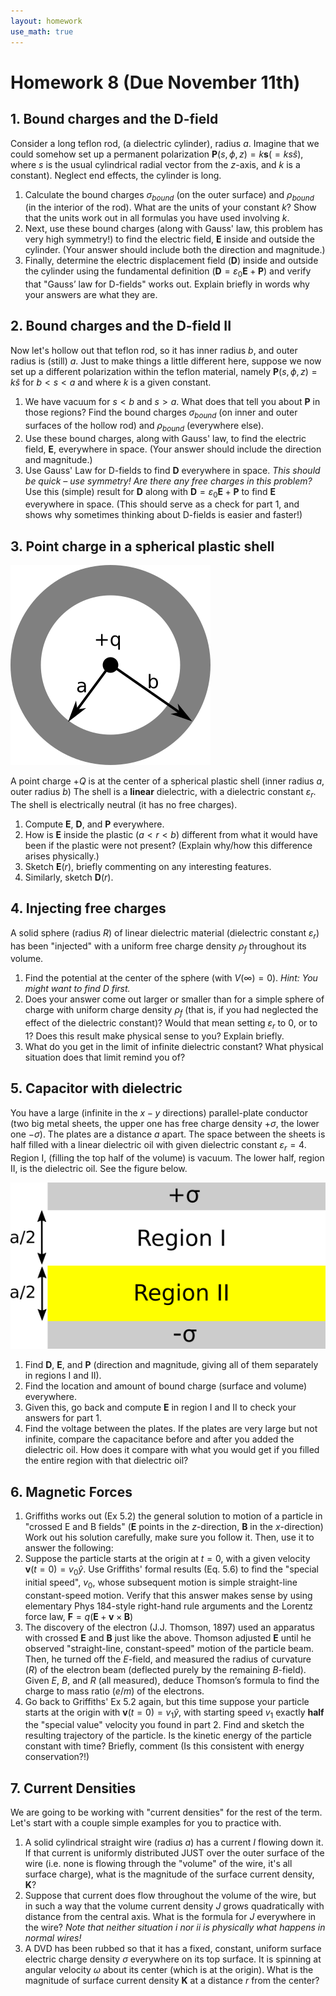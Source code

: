 ```yaml
---
layout: homework
use_math: true
---
```


# Homework 8 (Due November 11th)

## 1. Bound charges and the D-field

Consider a long teflon rod, (a dielectric cylinder), radius $a$. Imagine that we could somehow set up a permanent polarization $\mathbf{P}(s,\phi,z) = k\mathbf{s} ( = ks\hat{s})$, where $s$ is the usual cylindrical radial vector from the $z$-axis, and $k$ is a constant). Neglect end effects, the cylinder is long.

1. Calculate the bound charges $\sigma_{bound}$ (on the outer surface) and $\rho_{bound}$ (in the interior of the rod). What are the units of your constant $k$? Show that the units work out in all formulas you have used involving $k$.
2. Next, use these bound charges (along with Gauss' law, this problem has very high symmetry!) to find the electric field, $\mathbf{E}$ inside and outside the cylinder. (Your answer should include both the direction and magnitude.)
3. Finally, determine the electric displacement field ($\mathbf{D}$) inside and outside the cylinder using the fundamental definition ($\mathbf{D} = \varepsilon_0 \mathbf{E} + \mathbf{P}$) and verify that "Gauss’ law for D-fields" works out. Explain briefly in words why your answers are what they are.

## 2. Bound charges and the D-field II

Now let's hollow out that teflon rod, so it has inner radius $b$, and outer radius is (still) $a$. Just to make things a little different here, suppose we now set up a different polarization within the teflon material, namely $\mathbf{P}(s,\phi,z) = k\hat{s}$ for $b<s<a$ and where $k$ is a given constant.


1. We have vacuum for $s<b$ and $s>a$. What does that tell you about $\mathbf{P}$ in those regions? Find the bound charges $\sigma_{bound}$ (on inner and outer surfaces of the hollow rod) and $\rho_{bound}$ (everywhere else).
2. Use these bound charges, along with Gauss' law, to find the electric field, $\mathbf{E}$, everywhere in space. (Your answer should include the direction and magnitude.)
3. Use Gauss' Law for D-fields to find $\mathbf{D}$ everywhere in space. *This should be quick – use symmetry! Are there any free charges in this problem?* Use this (simple) result for $\mathbf{D}$ along with $\mathbf{D}=\varepsilon_0 \mathbf{E}+\mathbf{P}$ to find $\mathbf{E}$ everywhere in space. (This should serve as a check for part 1, and shows why sometimes thinking about D-fields is easier and faster!)

## 3. Point charge in a spherical plastic shell

![Dielectric Shell](./images/hw8/dielectric_shell.png)


A point charge $+Q$ is at the center of a spherical plastic shell (inner radius $a$, outer radius $b$)  The shell is a **linear** dielectric, with a dielectric constant $\varepsilon_r$. The shell is electrically neutral (it has no free charges).

1.  Compute $\mathbf{E}$, $\mathbf{D}$, and $\mathbf{P}$ everywhere.  
2. How is $\mathbf{E}$ inside the plastic ($a<r<b$) different from what it would have been if the plastic were not present? (Explain why/how this difference arises physically.)
3. Sketch $\mathbf{E}(r)$, briefly commenting on any interesting features.
4. Similarly, sketch $\mathbf{D}(r)$.

## 4. Injecting free charges

A solid sphere (radius $R$) of linear dielectric material (dielectric constant $\varepsilon_r$) has been "injected" with a uniform free charge density $\rho_f$ throughout its volume.

1. Find the potential at the center of the sphere (with $V(\infty)=0$). *Hint: You might want to find D first.*
2. Does your answer come out larger or smaller than for a simple sphere of charge with uniform charge density $\rho_f$ (that is, if you had neglected the effect of the dielectric constant)? Would that mean setting $\varepsilon_r$ to 0, or to 1?  Does this result make physical sense to you? Explain briefly.
3. What do you get in the limit of infinite dielectric constant? What physical situation does that limit remind you of?

## 5. Capacitor with dielectric

You have a large (infinite in the $x-y$ directions) parallel-plate conductor (two big metal sheets, the upper one has free charge density $+\sigma$, the lower one $-\sigma$). The plates are a distance $a$ apart. The space between the sheets is half filled with a linear dielectric oil with given dielectric constant $\varepsilon_r = 4$. Region  I, (filling the top half of the volume) is vacuum. The lower half, region II, is the dielectric oil. See the figure below.

![Capacitor with Dielectric Oil](./images/hw8/cap_w_dielectric.png)


1. Find $\mathbf{D}$, $\mathbf{E}$, and $\mathbf{P}$ (direction and magnitude, giving all of them separately in regions I and II).
2. Find the location and amount of bound charge (surface and volume) everywhere.
3. Given this, go back and compute $\mathbf{E}$ in region I and II  to check your answers for part 1.
4. Find the voltage between the plates. If the plates are very large but not infinite, compare the capacitance before and after you added the dielectric oil. How does it compare with what you would get if you filled the entire region with that dielectric oil?

## 6. Magnetic Forces
1. Griffiths works out (Ex 5.2) the general solution to motion of a particle in "crossed E and B fields" ($\mathbf{E}$ points in the $z$-direction, $\mathbf{B}$ in the $x$-direction) Work out his solution carefully, make sure you follow it. Then, use it to answer the following:
2. Suppose the particle starts at the origin at $t=0$, with a given velocity $\mathbf{v}(t=0) = v_0\hat{y}$. Use Griffiths' formal results (Eq. 5.6) to find the "special initial speed", $v_0$, whose subsequent motion is simple straight-line constant-speed motion. Verify that this answer makes sense by using elementary Phys 184-style right-hand rule arguments and the Lorentz force law, $\mathbf{F} = q (\mathbf{E} + \mathbf{v} \times \mathbf{B})$
3. The discovery of the electron (J.J. Thomson, 1897) used an apparatus with crossed $\mathbf{E}$ and $\mathbf{B}$ just like the above. Thomson adjusted $\mathbf{E}$ until he observed "straight-line, constant-speed" motion of the particle beam. Then, he turned off the $E$-field, and measured the radius of curvature ($R$) of the electron beam (deflected purely by the remaining $B$-field). Given $E$, $B$, and $R$ (all measured), deduce Thomson’s formula to find the charge to mass ratio ($e/m$) of the electrons.
4. Go back to Griffiths' Ex 5.2 again, but this time suppose your particle starts at the origin with $\mathbf{v}(t=0) = v_1\hat{y}$, with starting speed $v_1$ exactly **half** the "special value" velocity you found in part 2.  Find and sketch the resulting trajectory of the particle. Is the kinetic energy of the particle constant with time? Briefly, comment (Is this consistent with energy conservation?!)   

## 7. Current Densities

We are going to be working with "current densities" for the rest of the term. Let's start with a couple simple examples for you to practice with.

1. A solid cylindrical straight wire (radius $a$) has a current $I$ flowing down it. If that current is uniformly distributed JUST over the outer surface of the wire (i.e. none is flowing through the "volume" of the wire, it's all surface charge), what is the magnitude of the surface current density, $\mathbf{K}$?
2. Suppose that current does flow throughout the volume of the wire, but in such a way that the volume current density $J$ grows quadratically with distance from the central axis. What is the formula for $J$ everywhere in the wire? *Note that neither situation i nor ii is physically what happens in normal wires!*
3. A DVD has been rubbed so that it has a fixed, constant, uniform surface electric charge density $\sigma$ everywhere on its top surface. It is spinning at angular velocity $\omega$ about its center (which is at the origin). What is the magnitude of surface current density $\mathbf{K}$ at a distance $r$ from the center?
